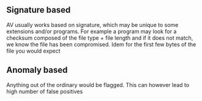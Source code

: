 
## Signature based
AV usually works based on signature, which may be unique to some extensions and/or programs. For example a program may look for a checksum composed of the file type + file length and if it does not match, we know the file has been compromised.
Idem for the first few bytes of the file you would expect

## Anomaly based
Anything out of the ordinary would be flagged. This can however lead to high number of false positives
